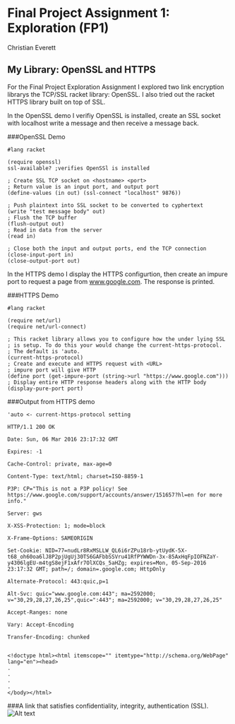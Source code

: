 # Final Project Assignment 1: Exploration (FP1)
Christian Everett
## My Library: OpenSSL and HTTPS

For the Final Project Exploration Assignment I explored two link encryption librarys the TCP/SSL racket library: OpenSSL.
I also tried out the racket HTTPS library built on top of SSL.

In the OpenSSL demo I verifiy OpenSSL is installed, 
create an SSL socket with localhost write a message and then receive a message back.

###OpenSSL Demo
```racket
#lang racket

(require openssl)
ssl-available? ;verifies OpenSSl is installed

; Create SSL TCP socket on <hostname> <port>
; Return value is an input port, and output port
(define-values (in out) (ssl-connect "localhost" 9876))  

; Push plaintext into SSL socket to be converted to cyphertext
(write "test message body" out)
; Flush the TCP buffer
(flush-output out)
; Read in data from the server
(read in)

; Close both the input and output ports, end the TCP connection
(close-input-port in)
(close-output-port out)
```

In the HTTPS demo I display the HTTPS configurtion, 
then create an impure port to request a page from www.google.com.
The response is printed.

###HTTPS Demo
```racket
#lang racket

(require net/url)
(require net/url-connect)

; This racket library allows you to configure how the under lying SSL
; is setup. To do this your would change the current-https-protocol.
; The default is 'auto.
(current-https-protocol)
; Create and execute and HTTPS request with <URL>
; impure port will give HTTP 
(define port (get-impure-port (string->url "https://www.google.com")))
; Display entire HTTP response headers along with the HTTP body
(display-pure-port port)
```
###Output from HTTPS demo
```
'auto <- current-https-protocol setting

HTTP/1.1 200 OK

Date: Sun, 06 Mar 2016 23:17:32 GMT

Expires: -1

Cache-Control: private, max-age=0

Content-Type: text/html; charset=ISO-8859-1

P3P: CP="This is not a P3P policy! See https://www.google.com/support/accounts/answer/151657?hl=en for more info."

Server: gws

X-XSS-Protection: 1; mode=block

X-Frame-Options: SAMEORIGIN

Set-Cookie: NID=77=nudLr8RxMSLLW_QL6i6rZPu18rb-ytUydK-5X-t68_oh60oa6lJ8P2pjUgUj30TS6GAFbbSSVru41RfPYWWDn-3x-85AxHqFpIOFNZaY-y4306lgEU-m4tgS8ejF1xAfr7OlXCQs_5aHZg; expires=Mon, 05-Sep-2016 23:17:32 GMT; path=/; domain=.google.com; HttpOnly

Alternate-Protocol: 443:quic,p=1

Alt-Svc: quic="www.google.com:443"; ma=2592000; v="30,29,28,27,26,25",quic=":443"; ma=2592000; v="30,29,28,27,26,25"

Accept-Ranges: none

Vary: Accept-Encoding

Transfer-Encoding: chunked


<!doctype html><html itemscope="" itemtype="http://schema.org/WebPage" lang="en"><head>
.
.
.
.
</body></html>
```

###A link that satisfies confidentiality, integrity, authentication (SSL).
![Alt text](https://github.com/ChristianEverett/ChristianEverett-FP1/blob/master/README.PNG "title")
